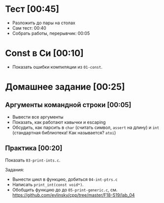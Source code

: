 # Тест [00:45]
* Разложить до пары на столах
* Сам тест: 00:40
* Собрать работы, перерывчик: 00:05

# Const в Си [00:10]
* Показать ошибки компиляции из `01-const`.

# Домашнее задание [00:25]
## Аргументы командной строки [00:05]
* Вывести все аргументы
* Показать, как работают кавычки и escaping
* Обсудить, как парсить в `char` (считать символ, `assert` на длину) и `int` (стандартная библиотека! Как называется? `atoi`)

## Практика [00:20]
Показать `03-print-ints.c`.

Задания:
* Вынести цикл в функцию, добиться `04-int-ptrs.c`
* Написать `print_int(const void*)`.
* Обобщить функцию до до `05-print-generic.c`, см. https://github.com/evlinsky/cpp/tree/master/F18-S19/lab_04

